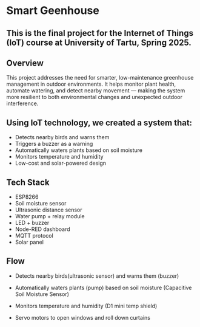 # Smart Geenhouse
## This is the **final project** for the **Internet of Things (IoT)** course at **University of Tartu**, Spring 2025.

## Overview

This project addresses the need for smarter, low-maintenance greenhouse management in outdoor environments. It helps monitor plant health, automate watering, and detect nearby movement — making the system more resilient to both environmental changes and unexpected outdoor interference.

## Using IoT technology, we created a system that:

- Detects nearby birds and warns them
- Triggers a buzzer as a warning
- Automatically waters plants based on soil moisture
- Monitors temperature and humidity
- Low-cost and solar-powered design
  
## Tech Stack
- ESP8266
- Soil moisture sensor
- Ultrasonic distance sensor
- Water pump + relay module
- LED + buzzer 
- Node-RED dashboard
- MQTT protocol
- Solar panel


## Flow
- Detects nearby birds(ultrasonic sensor) and warns them (buzzer)

- Automatically waters plants (pump) based on soil moisture (Capacitive Soil Moisture Sensor)
- Monitors temperature and humidity (D1 mini temp shield)
- Servo motors to open windows and roll down curtains
